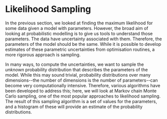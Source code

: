 # Likelihood Sampling

In the previous section, we looked at finding the maximum likelihood for some data given a model with parameters. 
However, the broad aim of looking at probabilistic modelling is to give us tools to understand those parameters. 
The data have uncertainty associated with them. 
Therefore, the parameters of the model should be the same. 
While it is possible to develop estimates of these parametric uncertainties from optimisation routines, a more rigorous approach is sampling.

In many ways, to compute the uncertainties, we want to sample the *unknown* probability distribution that describes the parameters of the model. 
While this may sound trivial, probability distributions over many dimensions--the number of dimensions is the number of parameters--can become very computationally intensive.
Therefore, various algorithms have been developed to address this; here, we will look at Markov chain Monte Carlo sampling, one of the most popular approaches to likelihood sampling.
The result of this sampling algorithm is a set of values for the parameters, and a histogram of these will provide an estimate of the probability distributions.